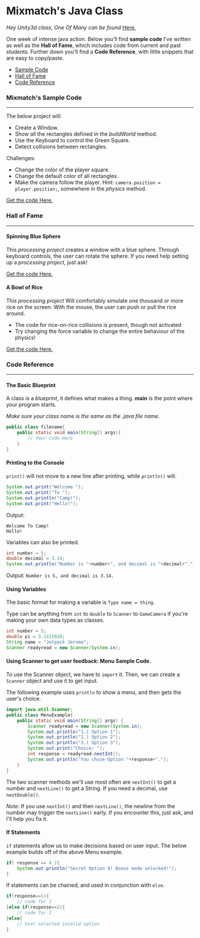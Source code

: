 Mixmatch's Java Class
===

*Hey Unity3d class, One Of Many can be found* [Here.](https://drive.google.com/open?id=0B-VFOiesDqIOenNRbFE1VlRzaXc)

One week of intense java action. Below you'll find **sample code** I've written as well as the **Hall of Fame**, which includes code from current and past students. Further down you'll find a **Code Reference**, with little snippets that are easy to copy/paste.

- [Sample Code](#sample)
- [Hall of Fame](#hof)
- [Code Reference](#reference)

### <a name="sample"></a>Mixmatch's Sample Code
---

The below project will:  
- Create a Window.
- Show all the rectangles defined in the *buildWorld* method.
- Use the Keyboard to control the Green Square.
- Detect collisions between rectangles.

Challenges:
- Change the color of the player square.
- Change the default color of all rectangles.
- Make the camera follow the player. Hint:  `camera.position = player.position;`, somewhere in the *physics* method.

[Get the code Here.](./code/mixmatchmaze.java)

### <a name="hof"></a>Hall of Fame
---

#### Spinning Blue Sphere

This *processing project* creates a window with a blue sphere. Through keyboard controls, the user can rotate the sphere. If you need help setting up a *processing project*, just ask!

[Get the code Here.](./code/ProccesingProject.java)

#### A Bowl of Rice

This *processing project* Will comfortably simulate one thousand or more rice on the screen. With the mouse, the user can push or pull the rice around.

- The code for rice-on-rice collisions is present, though not activated
- Try changing the force variable to change the entire behaviour of the physics!

[Get the code Here.](./code/ABowlofRice.java)

### <a name="reference"></a>Code Reference
---

#### The Basic Blueprint

A class is a *blueprint*, it defines what makes a thing. **main** is the point where your program starts.

*Make sure your class name is the same as the .java file name.*

```java
public class filename{
    public static void main(String[] args){
        // Your Code Here
    }
}
```

#### Printing to the Console

`print()` will not move to a new line after printing, while `println()` will.

```java
System.out.print("Welcome ");
System.out.print("To ");
System.out.println("Camp!");
System.out.print("Hello!");
```

Output:

```
Welcome To Camp!
Hello!
```

Variables can also be printed.

```Java
int number = 5;
double decimal = 3.14;
System.out.println("Number is "+number+", and decimal is "+decimal+".");
```

Output: `Number is 5, and decimal is 3.14.`

#### Using Variables

The basic format for making a variable is `Type name = thing`.

Type can be anything from `int` to `double` to `Scanner` to `GameCamera` if you're making your own data types as classes.

```java
int number = 5;
double pi = 3.1415926;
String name = "Jetpack Jerome";
Scanner readyread = new Scanner(System.in);
```

#### Using Scanner to get user feedback: Menu Sample Code.

To use the Scanner object, we have to `import` it. Then, we can create a `Scanner` object and use it to get input.

The following example uses `println` to show a menu, and then gets the user's choice.

```Java
import java.util.Scanner;
public class MenuExample{
    public static void main(String[] args) {
        Scanner readyread = new Scanner(System.in);
        System.out.println("1.) Option 1");
        System.out.println("2.) Option 2");
        System.out.println("3.) Option 3");
        System.out.print("Choice: ");
        int response = readyread.nextInt();
        System.out.println("You chose Option "+response+".");
    }
}
```

The two scanner methods we'll use most often are `nextInt()` to get a number and `nextLine()` to get a String. If you need a decimal, use `nextDouble()`.

*Note:* If you use `nextInt()` and then `nextLine()`, the newline from the number may trigger the `nextLine()` early. If you encounter this, just ask, and I'll help you fix it.

#### If Statements

`if` statements allow us to make decisions based on user input. The below example builds off of the above Menu example.

```Java
if( response == 4 ){
    System.out.println("Secret Option 4! Bonus mode unlocked!");
}
```

If statements can be chained, and used in conjunction with `else`.
```Java
if(response==1){
    // code for 1
}else if(response==2){
    // code for 2
}else{
    // User selected invalid option
}
```
